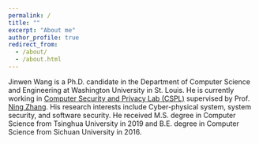 ```yaml
---
permalink: /
title: ""
excerpt: "About me"
author_profile: true
redirect_from: 
  - /about/
  - /about.html
---
```

Jinwen Wang is a Ph.D. candidate in the Department of Computer Science and Engineering at Washington University in St. Louis. He is currently working in [Computer Security and Privacy Lab (CSPL)](https://cybersecurity.seas.wustl.edu) supervised by Prof. [Ning Zhang](https://cybersecurity.seas.wustl.edu/ning/index.html). His research interests include Cyber-physical system, system security, and software security. He received M.S. degree in Computer Science from Tsinghua University in 2019 and B.E. degree in Computer Science from Sichuan University in 2016.